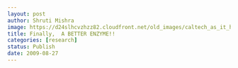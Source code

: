 ```yaml
---
layout: post
author: Shruti Mishra
image: https://d24slhcvzhzz82.cloudfront.net/old_images/caltech_as_it_happens/6a0105349b8251970b0120a514d550970b.jpg
title: Finally,  A BETTER ENZYME!!
categories: [research]
status: Publish
date: 2009-08-27
---
```



